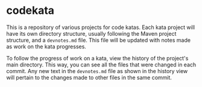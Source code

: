 # codekata

This is a repository of various projects for code katas. Each kata project will have its own directory structure, usually following the Maven project structure, and a ``devnotes.md`` file. This file will be updated with notes made as work on the kata progresses.

To follow the progress of work on a kata, view the history of the project's main directory. This way, you can see all the files that were changed in each commit. Any new text in the ``devnotes.md`` file as shown in the history view will pertain to the changes made to other files in the same commit.


